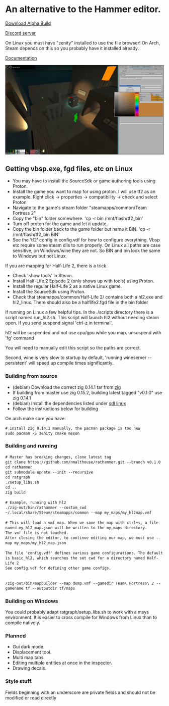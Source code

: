 # An alternative to the Hammer editor.
[Download Alpha Build](https://github.com/nmalthouse/rathammer/releases)

[Discord server](https://discord.gg/wP7gMXpcNR)

On Linux you must have "zenity" installed to use the file browser! On Arch, Steam depends on this so you probably have it installed already.

[Documentation](doc/start.md)

![Screenshot of the editor](doc/screen.jpg)

## Getting vbsp.exe, fgd files, etc on Linux
* You may have to install the SourceSdk or game authoring tools using Proton.
* Install the game you want to map for using proton. I will use tf2 as an example. Right click -> properties -> compatibility -> check and select Proton
* Navigate to the game's steam folder "steamapps/common/Team Fortress 2"
* Copy the "bin" folder somewhere. 'cp -r bin /mnt/flash/tf2_bin'
* Turn off proton for the game and let it update.
* Copy the bin folder back to the game folder but name it BIN. 'cp -r /mnt/flash/tf2_bin BIN'
* See the 'tf2' config in config.vdf for how to configure everything.
Vbsp etc require some steam dlls to run properly. On Linux all paths are case sensitive, on Windows/wine they are not. So BIN and bin look the same to Windows but not Linux.

If you are mapping for Half-Life 2, there is a trick.
* Check 'show tools' in Steam. 
* Install Half-Life 2 Episode 2 (only shows up with tools) using Proton.
* Install the regular Half-Life 2 as a native Linux game.
* Install the SourceSdk using Proton.
* Check that steamapps/common/Half-Life 2/ contains both a hl2.exe and hl2_linux. There should also be a halflife2.fgd file in the bin folder

If running on Linux a few helpful tips.
In the ./scripts directory there is a script named run_hl2.sh.
This script will launch hl2 without needing steam open. If you send suspend signal 'ctrl-z in terminal', 

hl2 will be suspended and not use cpu/gpu while you map. unsuspend with 'fg' command

You will need to manually edit this script so the paths are correct.

Second, wine is very slow to startup by default, 'running wineserver --persistent' will speed up compile times significantly.

### Building from source
* (debian) Download the correct zig 0.14.1 tar from [zig](https://ziglang.org/download/)
* If building from master use zig 0.15.2, building latest tagged "v0.1.0" use zig 0.14.1
* (debian) Install the dependencies listed under [sdl linux](https://github.com/libsdl-org/SDL/blob/main/docs/README-linux.md)
* Follow the instructions below for building

On arch make sure you have: 
```
# Install zig 0.14.1 manually, the pacman package is too new
sudo pacman -S zenity cmake meson
```

### Building and running
```
# Master has breaking changes, clone latest tag
git clone https://github.com/nmalthouse/rathammer.git --branch v0.1.0 
cd rathammer
git submodule update --init --recursive
cd ratgraph
./setup_libs.sh
cd ..
zig build

# Example, running with hl2
./zig-out/bin/rathammer --custom_cwd ~/.local/share/Steam/steamapps/common --map my_maps/my_hl2map.vmf

# This will load a vmf map. When we save the map with ctrl+s, a file named my_hl2_map.json will be written to the my_maps directory.
The vmf file is not touched.
After closing the editor, to continue editing our map, we must use --map my_maps/my_hl2_map.json

The file 'config.vdf' defines various game configurations. The default is basic_hl2, which searches the set cwd for a directory named Half-Life 2
See config.vdf for defining other game configs.


/zig-out/bin/mapbuilder --map dump.vmf --gamedir Team\ Fortress\ 2 --gamename tf --outputdir tf/maps
```

### Building on Windows
You could probably adapt ratgraph/setup_libs.sh to work with a msys environment.
It is easier to cross compile for Windows from Linux than to compile natively.

### Planned
* Gui dark mode.
* Displacement tool.
* Multi map tabs.
* Editing multiple entities at once in the inspector.
* Drawing decals.


### Style stuff.
Fields beginning with an underscore are private fields and should not be modified or read directly
